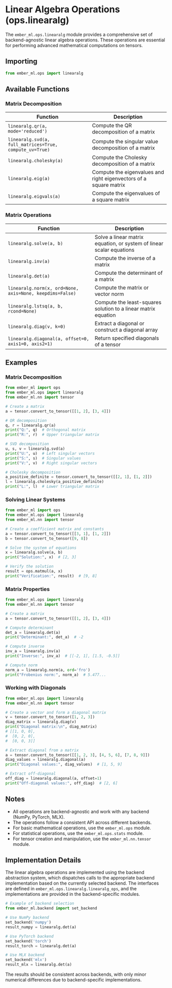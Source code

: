 # Linear Algebra Operations (ops.linearalg)

The `ember_ml.ops.linearalg` module provides a comprehensive set of backend-agnostic linear algebra operations. These operations are essential for performing advanced mathematical computations on tensors.

## Importing

```python
from ember_ml.ops import linearalg
```

## Available Functions

### Matrix Decomposition

| Function | Description |
|----------|-------------|
| `linearalg.qr(a, mode='reduced')` | Compute the QR decomposition of a matrix |
| `linearalg.svd(a, full_matrices=True, compute_uv=True)` | Compute the singular value decomposition of a matrix |
| `linearalg.cholesky(a)` | Compute the Cholesky decomposition of a matrix |
| `linearalg.eig(a)` | Compute the eigenvalues and right eigenvectors of a square matrix |
| `linearalg.eigvals(a)` | Compute the eigenvalues of a square matrix |

### Matrix Operations

| Function | Description |
|----------|-------------|
| `linearalg.solve(a, b)` | Solve a linear matrix equation, or system of linear scalar equations |
| `linearalg.inv(a)` | Compute the inverse of a matrix |
| `linearalg.det(a)` | Compute the determinant of a matrix |
| `linearalg.norm(x, ord=None, axis=None, keepdims=False)` | Compute the matrix or vector norm |
| `linearalg.lstsq(a, b, rcond=None)` | Compute the least-squares solution to a linear matrix equation |
| `linearalg.diag(v, k=0)` | Extract a diagonal or construct a diagonal array |
| `linearalg.diagonal(a, offset=0, axis1=0, axis2=1)` | Return specified diagonals of a tensor |

## Examples

### Matrix Decomposition

```python
from ember_ml import ops
from ember_ml.ops import linearalg
from ember_ml.nn import tensor

# Create a matrix
a = tensor.convert_to_tensor([[1, 2], [3, 4]])

# QR decomposition
q, r = linearalg.qr(a)
print("Q:", q)  # Orthogonal matrix
print("R:", r)  # Upper triangular matrix

# SVD decomposition
u, s, v = linearalg.svd(a)
print("U:", u)  # Left singular vectors
print("S:", s)  # Singular values
print("V:", v)  # Right singular vectors

# Cholesky decomposition
a_positive_definite = tensor.convert_to_tensor([[2, 1], [1, 2]])
l = linearalg.cholesky(a_positive_definite)
print("L:", l)  # Lower triangular matrix
```

### Solving Linear Systems

```python
from ember_ml import ops
from ember_ml.ops import linearalg
from ember_ml.nn import tensor

# Create a coefficient matrix and constants
a = tensor.convert_to_tensor([[3, 1], [1, 2]])
b = tensor.convert_to_tensor([9, 8])

# Solve the system of equations
x = linearalg.solve(a, b)
print("Solution:", x)  # [2, 3]

# Verify the solution
result = ops.matmul(a, x)
print("Verification:", result)  # [9, 8]
```

### Matrix Properties

```python
from ember_ml.ops import linearalg
from ember_ml.nn import tensor

# Create a matrix
a = tensor.convert_to_tensor([[1, 2], [3, 4]])

# Compute determinant
det_a = linearalg.det(a)
print("Determinant:", det_a)  # -2

# Compute inverse
inv_a = linearalg.inv(a)
print("Inverse:", inv_a)  # [[-2, 1], [1.5, -0.5]]

# Compute norm
norm_a = linearalg.norm(a, ord='fro')
print("Frobenius norm:", norm_a)  # 5.477...
```

### Working with Diagonals

```python
from ember_ml.ops import linearalg
from ember_ml.nn import tensor

# Create a vector and form a diagonal matrix
v = tensor.convert_to_tensor([1, 2, 3])
diag_matrix = linearalg.diag(v)
print("Diagonal matrix:\n", diag_matrix)
# [[1, 0, 0],
#  [0, 2, 0],
#  [0, 0, 3]]

# Extract diagonal from a matrix
a = tensor.convert_to_tensor([[1, 2, 3], [4, 5, 6], [7, 8, 9]])
diag_values = linearalg.diagonal(a)
print("Diagonal values:", diag_values)  # [1, 5, 9]

# Extract off-diagonal
off_diag = linearalg.diagonal(a, offset=1)
print("Off-diagonal values:", off_diag)  # [2, 6]
```

## Notes

- All operations are backend-agnostic and work with any backend (NumPy, PyTorch, MLX).
- The operations follow a consistent API across different backends.
- For basic mathematical operations, use the `ember_ml.ops` module.
- For statistical operations, use the `ember_ml.ops.stats` module.
- For tensor creation and manipulation, use the `ember_ml.nn.tensor` module.

## Implementation Details

The linear algebra operations are implemented using the backend abstraction system, which dispatches calls to the appropriate backend implementation based on the currently selected backend. The interfaces are defined in `ember_ml.ops.linearalg.linearalg_ops`, and the implementations are provided in the backend-specific modules.

```python
# Example of backend selection
from ember_ml.backend import set_backend

# Use NumPy backend
set_backend('numpy')
result_numpy = linearalg.det(a)

# Use PyTorch backend
set_backend('torch')
result_torch = linearalg.det(a)

# Use MLX backend
set_backend('mlx')
result_mlx = linearalg.det(a)
```

The results should be consistent across backends, with only minor numerical differences due to backend-specific implementations.